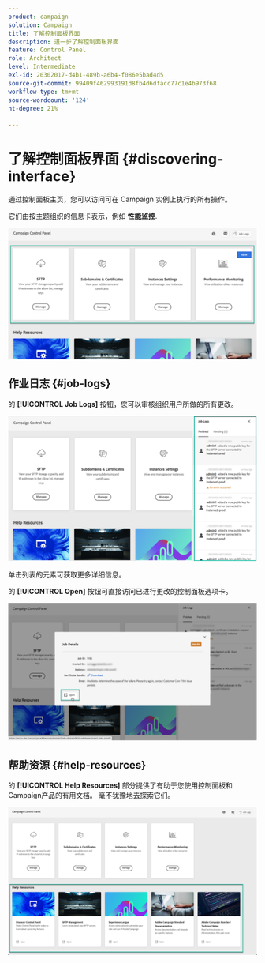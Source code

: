 ```yaml
---
product: campaign
solution: Campaign
title: 了解控制面板界面
description: 进一步了解控制面板界面
feature: Control Panel
role: Architect
level: Intermediate
exl-id: 20302017-d4b1-489b-a6b4-f086e5bad4d5
source-git-commit: 99409f462993191d8fb4d6dfacc77c1e4b973f68
workflow-type: tm+mt
source-wordcount: '124'
ht-degree: 21%

---
```


# 了解控制面板界面 {#discovering-interface}

通过控制面板主页，您可以访问可在 Campaign 实例上执行的所有操作。

它们由按主题组织的信息卡表示，例如 **性能监控**.

<!--With upcoming Campaign releases, more topics and cards will be made available.-->

![](assets/control_panel_interface.png)

## 作业日志 {#job-logs}

的 **[!UICONTROL Job Logs]** 按钮，您可以审核组织用户所做的所有更改。

![](assets/control_panel_interface2.png)

单击列表的元素可获取更多详细信息。

的 **[!UICONTROL Open]** 按钮可直接访问已进行更改的控制面板选项卡。

![](assets/control_panel_logdetails.png)

## 帮助资源 {#help-resources}

的 **[!UICONTROL Help Resources]** 部分提供了有助于您使用控制面板和Campaign产品的有用文档。 毫不犹豫地去探索它们。

![](assets/helpresources.png)
